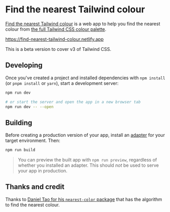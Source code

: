 # Find the nearest Tailwind colour

[Find the nearest Tailwind colour](https://find-nearest-tailwind-colour.netlify.app) is a web app to help you find the nearest colour from [the full Tailwind CSS colour palette](https://tailwindcss.com/docs/customizing-colors).

<https://find-nearest-tailwind-colour.netlify.app>

This is a beta version to cover v3 of Tailwind CSS.

## Developing

Once you've created a project and installed dependencies with `npm install` (or `pnpm install` or `yarn`), start a development server:

```bash
npm run dev

# or start the server and open the app in a new browser tab
npm run dev -- --open
```

## Building

Before creating a production version of your app, install an [adapter](https://kit.svelte.dev/docs#adapters) for your target environment. Then:

```bash
npm run build
```

> You can preview the built app with `npm run preview`, regardless of whether you installed an adapter. This should _not_ be used to serve your app in production.

## Thanks and credit

Thanks to [Daniel Tao for his `nearest-color` package](https://github.com/dtao/nearest-color) that has the algorithm to find the nearest colour.
